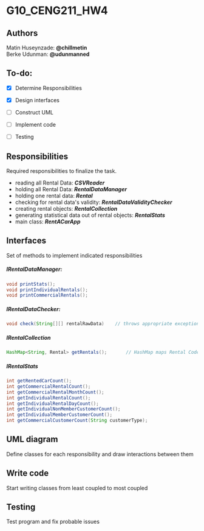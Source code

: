 # G10_CENG211_HW4
## Authors
Matin Huseynzade: **@chillmetin** <br>
Berke Udunman: **@udunmanned**


## To-do:
- [x] Determine Responsibilities
- [x] Design interfaces
- [ ] Construct UML
- [ ] Implement code
- [ ] Testing


## Responsibilities
Required responsibilities to finalize the task.
- reading all Rental Data: **_CSVReader_**
- holding all Rental Data: **_RentalDataManager_**
- holding one rental data: **_Rental_**
- checking for rental data's validity: **_RentalDataValidityChecker_**
- creating rental objects: **_RentalCollection_**
- generating statistical data out of rental objects: **_RentalStats_**
- main class: **_RentACarApp_**


## Interfaces
Set of methods to implement indicated responsibilities

##### IRentalDataManager:
```java
void printStats();
void printIndividualRentals();
void printCommercialRentals();
```

##### IRentalDataChecker:
```java
void check(String[][] rentalRawData)    // throws appropriate exception if data is not valid
```

##### IRentalCollection
```java
HashMap<String, Rental> getRentals();       // HashMap maps Rental Code string to Rental object
```

##### IRentalStats
```java
int getRentedCarCount();
int getCommercialRentalCount();
int getCommercialRentalMonthCount();
int getIndividualRentalCount();
int getIndividualRentalDayCount();
int getIndividualNonMemberCustomerCount();
int getIndividualMemberCustomerCount();
int getCommercialCustomerCount(String customerType);
```
## UML diagram
Define classes for each responsibility and draw interactions between them

## Write code
Start writing classes from least coupled to most coupled 

## Testing
Test program and fix probable issues
